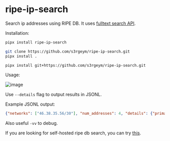 # ripe-ip-search

Search ip addresses using RIPE DB. It uses [fulltext search API](https://apps.db.ripe.net/db-web-ui/fulltextsearch).

Installation:

```bash
pipx install ripe-ip-search

git clone https://github.com/s3rgeym/ripe-ip-search.git
pipx install .

pipx install git+https://github.com/s3rgeym/ripe-ip-search.git
```

Usage:

![image](https://github.com/s3rgeym/ripe-ip-search/assets/12753171/cef591cd-f252-4475-bbaf-85e35ece6309)

Use `--details` flag to output results in JSONL.

Example JSONL output:

```json
{"networks": ["46.38.35.56/30"], "num_addresses": 4, "details": {"primary-key": "10344800", "object-type": "inetnum", "lookup-key": "46.38.35.56 - 46.38.35.59", "inetnum": "46.38.35.56 - 46.38.35.59", "netname": "TEL-NET-10873", "descr": ["object-KRASNOGORSKRECHNAYA8, client-Aktsionernij kommercheskij Sberegatelnij bank Rossijskoj Federatsii otkritoe aktsionernoe obshestvo, Sberbank Rossii OAO"], "country": "RU", "admin-c": ["AVB160-RIPE"], "tech-c": ["AVB160-RIPE"], "status": "ASSIGNED PA", "notify": ["kalex@tel.ru"], "mnt-by": ["TEL-NET-MNT"], "created": "2011-12-02T05:24:21Z", "last-modified": "2011-12-02T05:24:21Z"}}
```

Also useful `-vv` to debug.

If you are looking for self-hosted ripe db search, you can try [this](https://github.com/s3rgeym/ripe-db-search).
